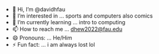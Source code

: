 - 👋 Hi, I’m @davidhfau
- 👀 I’m interested in ... sports and computers also comics
- 🌱 I’m currently learning ... intro to computing
- 📫 How to reach me ... dhew2022@fau.edu
- 😄 Pronouns: ... He/Him
- ⚡ Fun fact: ... i am always lost lol

<!---
davidhfau/davidhfau is a ✨ special ✨ repository because its `README.md` (this file) appears on your GitHub profile.
You can click the Preview link to take a look at your changes.
--->
